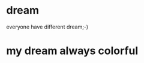 # dream
<html>
<head>

</head>
<body>
everyone have different dream;-)
<h1>my dream always colorful</h1>

</body>
</html>
